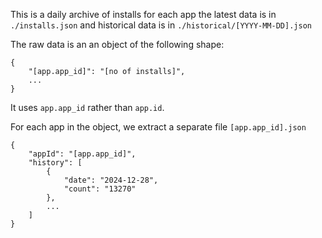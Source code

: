 This is a daily archive of installs for each app the latest data is in `./installs.json` and historical data is in `./historical/[YYYY-MM-DD].json`

The raw data is an an object of the following shape:

```
{
    "[app.app_id]": "[no of installs]",
    ...
}
```

It uses `app.app_id` rather than `app.id`.

For each app in the object, we extract a separate file `[app.app_id].json`

```
{
    "appId": "[app.app_id]",
    "history": [
        {
            "date": "2024-12-28",
            "count": "13270"
        },
        ...
    ]    
}
```